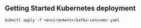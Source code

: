 ## Getting Started Kubernetes deployment
```
kubectl apply -f <environment>/kafka-consumer.yaml
```
